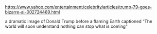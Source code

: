 https://www.yahoo.com/entertainment/celebrity/articles/trump-79-goes-bizarre-ai-002724489.html

a dramatic image of Donald Trump before a flaming Earth captioned “The world will soon understand nothing can stop what is coming” 
